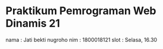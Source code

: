# Praktikum Pemrograman Web Dinamis 21
nama : Jati bekti nugroho 
nim : 1800018121 
slot : Selasa, 16.30
